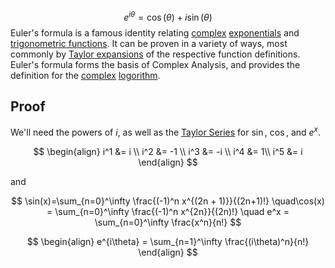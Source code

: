
$$e^{i\theta} = \cos(\theta) + i\sin(\theta)$$
Euler's formula is a famous identity relating [complex](Complex%20Numbers.md) [exponentials](Exponentials.md) and [trigonometric functions](Functions.md). It can be proven in a variety of ways, most commonly by [Taylor expansions](Taylor%20Series.md) of the respective function definitions. Euler's formula forms the basis of Complex Analysis, and provides the definition for the [complex](Complex%20Numbers.md) [logorithm](Algebra/Functions/Logorithm.md).

## Proof
We'll need the powers of $i$, as well as the [Taylor Series](Taylor%20Series.md) for $\sin$, $\cos$, and $e^x$.

$$
\begin{align}
i^1 &= i \\
i^2 &= -1 \\
i^3 &= -i \\
i^4 &= 1\\
i^5 &= i
\end{align}
$$

and 

$$
\sin(x)=\sum_{n=0}^\infty \frac{(-1)^n x^{(2n + 1)}}{(2n+1)!} \quad\cos(x) = \sum_{n=0}^\infty \frac{(-1)^n x^{2n}}{(2n)!} \quad e^x = \sum_{n=0}^\infty \frac{x^n}{n!}
$$


$$
\begin{align}
e^{i\theta} = \sum_{n=1}^\infty \frac{(i\theta)^n}{n!}
\end{align}
$$